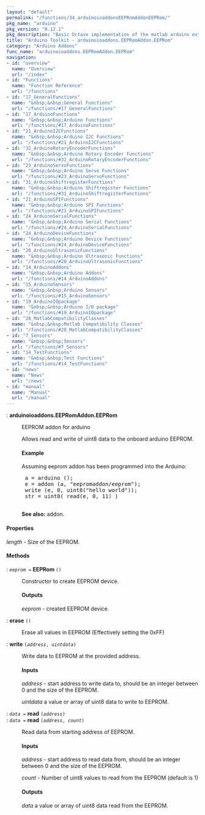 ```yaml
---
layout: "default"
permalink: "/functions/34_arduinoioaddonsEEPRomAddonEEPRom/"
pkg_name: "arduino"
pkg_version: "0.12.1"
pkg_description: "Basic Octave implementation of the matlab arduino extension,  allowing communication to a programmed arduino board to control its  hardware."
title: "Arduino Toolkit - arduinoioaddons.EEPRomAddon.EEPRom"
category: "Arduino Addons"
func_name: "arduinoioaddons.EEPRomAddon.EEPRom"
navigation:
- id: "overview"
  name: "Overview"
  url: "/index"
- id: "Functions"
  name: "Function Reference"
  url: "/functions"
- id: "17_GeneralFunctions"
  name: "&nbsp;&nbsp;General Functions"
  url: "/functions/#17_GeneralFunctions"
- id: "17_ArduinoFunctions"
  name: "&nbsp;&nbsp;Arduino Functions"
  url: "/functions/#17_ArduinoFunctions"
- id: "21_ArduinoI2CFunctions"
  name: "&nbsp;&nbsp;Arduino I2C Functions"
  url: "/functions/#21_ArduinoI2CFunctions"
- id: "32_ArduinoRotaryEncoderFunctions"
  name: "&nbsp;&nbsp;Arduino Rotary Encoder Functions"
  url: "/functions/#32_ArduinoRotaryEncoderFunctions"
- id: "23_ArduinoServoFunctions"
  name: "&nbsp;&nbsp;Arduino Servo Functions"
  url: "/functions/#23_ArduinoServoFunctions"
- id: "31_ArduinoShiftregisterFunctions"
  name: "&nbsp;&nbsp;Arduino Shiftregister Functions"
  url: "/functions/#31_ArduinoShiftregisterFunctions"
- id: "21_ArduinoSPIFunctions"
  name: "&nbsp;&nbsp;Arduino SPI Functions"
  url: "/functions/#21_ArduinoSPIFunctions"
- id: "24_ArduinoSerialFunctions"
  name: "&nbsp;&nbsp;Arduino Serial Functions"
  url: "/functions/#24_ArduinoSerialFunctions"
- id: "24_ArduinoDeviceFunctions"
  name: "&nbsp;&nbsp;Arduino Device Functions"
  url: "/functions/#24_ArduinoDeviceFunctions"
- id: "28_ArduinoUltrasonicFunctions"
  name: "&nbsp;&nbsp;Arduino Ultrasonic Functions"
  url: "/functions/#28_ArduinoUltrasonicFunctions"
- id: "14_ArduinoAddons"
  name: "&nbsp;&nbsp;Arduino Addons"
  url: "/functions/#14_ArduinoAddons"
- id: "15_ArduinoSensors"
  name: "&nbsp;&nbsp;Arduino Sensors"
  url: "/functions/#15_ArduinoSensors"
- id: "19_ArduinoIOpackage"
  name: "&nbsp;&nbsp;Arduino I/O package"
  url: "/functions/#19_ArduinoIOpackage"
- id: "28_MatlabCompatibilityClasses"
  name: "&nbsp;&nbsp;Matlab Compatibility Classes"
  url: "/functions/#28_MatlabCompatibilityClasses"
- id: "7_Sensors"
  name: "&nbsp;&nbsp;Sensors"
  url: "/functions/#7_Sensors"
- id: "14_TestFunctions"
  name: "&nbsp;&nbsp;Test Functions"
  url: "/functions/#14_TestFunctions"
- id: "news"
  name: "News"
  url: "/news"
- id: "manual"
  name: "Manual"
  url: "/manual"
---
```

<dl class="first-deftypefn">
<dt class="deftypefn" id="index-arduinoioaddons_002eEEPRomAddon_002eEEPRom"><span class="category-def">: </span><span><strong class="def-name">arduinoioaddons.EEPRomAddon.EEPRom</strong><a class="copiable-link" href='#index-arduinoioaddons_002eEEPRomAddon_002eEEPRom'></a></span></dt>
<dd><p>EEPROM addon for arduino
</p>
<p>Allows read and write of uint8 data to the onboard arduino EEPROM.
</p>
<h4 class="subsubheading" id="Example">Example</h4>
<p>Assuming eeprom addon has been programmed into the Arduino:
 </p><div class="example">
<pre class="example-preformatted"> a = arduino ();
 e = addon (a, &quot;eepromaddon/eeprom&quot;);
 write (e, 0, uint8(&quot;hello world&quot;));
 str = uint8( read(e, 0, 11) )
 </pre></div>


<p><strong class="strong">See also:</strong> addon.
 </p></dd></dl>

<h4 class="subsubheading" id="Properties">Properties</h4>
<p><var class="var">length</var> - Size of the EEPROM.
</p>
<h4 class="subheading" id="Methods">Methods</h4>
<dl class="first-deftypefn">
<dt class="deftypefn" id="index-EEPRom"><span class="category-def">: </span><span><code class="def-type"><var class="var">eeprom</var> =</code> <strong class="def-name">EEPRom</strong> <code class="def-code-arguments">()</code><a class="copiable-link" href='#index-EEPRom'></a></span></dt>
<dd><p>Constructor to create EEPROM device.
 </p><h4 class="subsubheading" id="Outputs">Outputs</h4>
<p><var class="var">eeprom</var> - created EEPROM device.
 </p></dd></dl>

<dl class="first-deftypefn">
<dt class="deftypefn" id="index-erase"><span class="category-def">: </span><span><strong class="def-name">erase</strong> <code class="def-code-arguments">()</code><a class="copiable-link" href='#index-erase'></a></span></dt>
<dd><p>Erase all values in EEPROM (Effectively setting the 0xFF)
 </p></dd></dl>

<dl class="first-deftypefn">
<dt class="deftypefn" id="index-write"><span class="category-def">: </span><span><strong class="def-name">write</strong> <code class="def-code-arguments">(<var class="var">address</var>, <var class="var">uintdata</var>)</code><a class="copiable-link" href='#index-write'></a></span></dt>
<dd><p>Write data to EEPROM at the provided address.
 </p><h4 class="subsubheading" id="Inputs">Inputs</h4>
<p><var class="var">address</var> - start address to write data to, should be an
 integer between 0 and the size of the EEPROM.
</p>
<p><var class="var">uintdata</var> a value or array of uint8 data to write to EEPROM.
 </p></dd></dl>

<dl class="first-deftypefn">
<dt class="deftypefn" id="index-read"><span class="category-def">: </span><span><code class="def-type"><var class="var">data</var> =</code> <strong class="def-name">read</strong> <code class="def-code-arguments">(<var class="var">address</var>)</code><a class="copiable-link" href='#index-read'></a></span></dt>
<dt class="deftypefnx def-cmd-deftypefn" id="index-read-1"><span class="category-def">: </span><span><code class="def-type"><var class="var">data</var> =</code> <strong class="def-name">read</strong> <code class="def-code-arguments">(<var class="var">address</var>, <var class="var">count</var>)</code><a class="copiable-link" href='#index-read-1'></a></span></dt>
<dd><p>Read data from starting address of EEPROM.
 </p><h4 class="subsubheading" id="Inputs-1">Inputs</h4>
<p><var class="var">address</var> - start address to read data from, should be an
 integer between 0 and the size of the EEPROM.
</p>
<p><var class="var">count</var> - Number of uint8 values to read from the EEPROM (default is 1)
</p>
<h4 class="subsubheading" id="Outputs-1">Outputs</h4>
<p><var class="var">data</var> a value or array of uint8 data read from the EEPROM.
 </p></dd></dl>